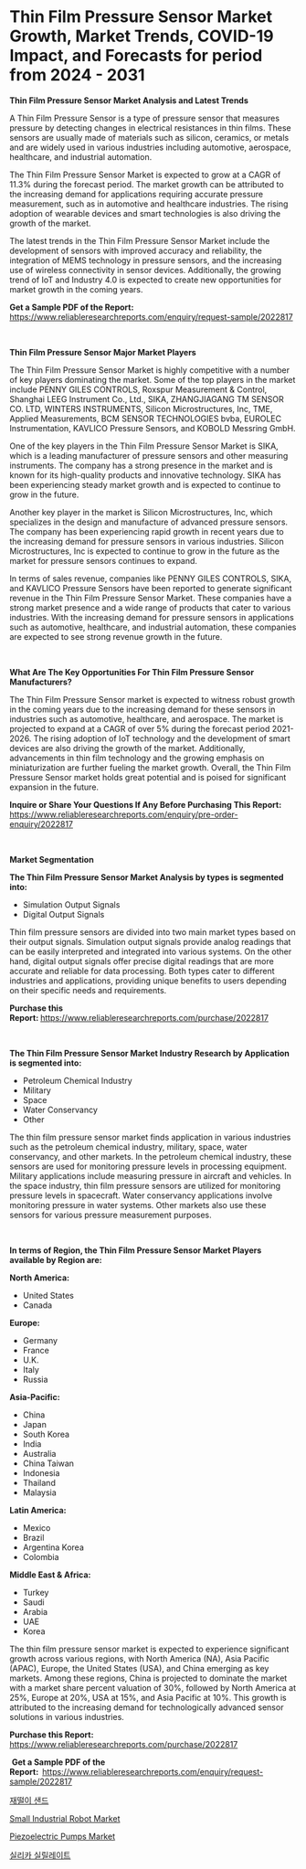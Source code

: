 <p><h1>Thin Film Pressure Sensor Market Growth, Market Trends, COVID-19 Impact, and Forecasts for period from 2024 - 2031</h1></p><p><strong>Thin Film Pressure Sensor Market Analysis and Latest Trends</strong></p>
<p><p>A Thin Film Pressure Sensor is a type of pressure sensor that measures pressure by detecting changes in electrical resistances in thin films. These sensors are usually made of materials such as silicon, ceramics, or metals and are widely used in various industries including automotive, aerospace, healthcare, and industrial automation.</p><p>The Thin Film Pressure Sensor Market is expected to grow at a CAGR of 11.3% during the forecast period. The market growth can be attributed to the increasing demand for applications requiring accurate pressure measurement, such as in automotive and healthcare industries. The rising adoption of wearable devices and smart technologies is also driving the growth of the market.</p><p>The latest trends in the Thin Film Pressure Sensor Market include the development of sensors with improved accuracy and reliability, the integration of MEMS technology in pressure sensors, and the increasing use of wireless connectivity in sensor devices. Additionally, the growing trend of IoT and Industry 4.0 is expected to create new opportunities for market growth in the coming years.</p></p>
<p><strong>Get a Sample PDF of the Report:&nbsp;</strong> <a href="https://www.reliableresearchreports.com/enquiry/request-sample/2022817">https://www.reliableresearchreports.com/enquiry/request-sample/2022817</a></p>
<p>&nbsp;</p>
<p><strong>Thin Film Pressure Sensor Major Market Players</strong></p>
<p><p>The Thin Film Pressure Sensor Market is highly competitive with a number of key players dominating the market. Some of the top players in the market include PENNY GILES CONTROLS, Roxspur Measurement & Control, Shanghai LEEG Instrument Co., Ltd., SIKA, ZHANGJIAGANG TM SENSOR CO. LTD, WINTERS INSTRUMENTS, Silicon Microstructures, Inc, TME, Applied Measurements, BCM SENSOR TECHNOLOGIES bvba, EUROLEC Instrumentation, KAVLICO Pressure Sensors, and KOBOLD Messring GmbH.</p><p>One of the key players in the Thin Film Pressure Sensor Market is SIKA, which is a leading manufacturer of pressure sensors and other measuring instruments. The company has a strong presence in the market and is known for its high-quality products and innovative technology. SIKA has been experiencing steady market growth and is expected to continue to grow in the future.</p><p>Another key player in the market is Silicon Microstructures, Inc, which specializes in the design and manufacture of advanced pressure sensors. The company has been experiencing rapid growth in recent years due to the increasing demand for pressure sensors in various industries. Silicon Microstructures, Inc is expected to continue to grow in the future as the market for pressure sensors continues to expand.</p><p>In terms of sales revenue, companies like PENNY GILES CONTROLS, SIKA, and KAVLICO Pressure Sensors have been reported to generate significant revenue in the Thin Film Pressure Sensor Market. These companies have a strong market presence and a wide range of products that cater to various industries. With the increasing demand for pressure sensors in applications such as automotive, healthcare, and industrial automation, these companies are expected to see strong revenue growth in the future.</p></p>
<p>&nbsp;</p>
<p><strong>What Are The Key Opportunities For Thin Film Pressure Sensor Manufacturers?</strong></p>
<p><p>The Thin Film Pressure Sensor market is expected to witness robust growth in the coming years due to the increasing demand for these sensors in industries such as automotive, healthcare, and aerospace. The market is projected to expand at a CAGR of over 5% during the forecast period 2021-2026. The rising adoption of IoT technology and the development of smart devices are also driving the growth of the market. Additionally, advancements in thin film technology and the growing emphasis on miniaturization are further fueling the market growth. Overall, the Thin Film Pressure Sensor market holds great potential and is poised for significant expansion in the future.</p></p>
<p><strong>Inquire or Share Your Questions If Any Before Purchasing This Report:</strong> <a href="https://www.reliableresearchreports.com/enquiry/pre-order-enquiry/2022817">https://www.reliableresearchreports.com/enquiry/pre-order-enquiry/2022817</a></p>
<p>&nbsp;</p>
<p><strong>Market Segmentation</strong></p>
<p><strong>The Thin Film Pressure Sensor Market Analysis by types is segmented into:</strong></p>
<p><ul><li>Simulation Output Signals</li><li>Digital Output Signals</li></ul></p>
<p><p>Thin film pressure sensors are divided into two main market types based on their output signals. Simulation output signals provide analog readings that can be easily interpreted and integrated into various systems. On the other hand, digital output signals offer precise digital readings that are more accurate and reliable for data processing. Both types cater to different industries and applications, providing unique benefits to users depending on their specific needs and requirements.</p></p>
<p><strong>Purchase this Report:&nbsp;</strong><a href="https://www.reliableresearchreports.com/purchase/2022817">https://www.reliableresearchreports.com/purchase/2022817</a></p>
<p>&nbsp;</p>
<p><strong>The Thin Film Pressure Sensor Market Industry Research by Application is segmented into:</strong></p>
<p><ul><li>Petroleum Chemical Industry</li><li>Military</li><li>Space</li><li>Water Conservancy</li><li>Other</li></ul></p>
<p><p>The thin film pressure sensor market finds application in various industries such as the petroleum chemical industry, military, space, water conservancy, and other markets. In the petroleum chemical industry, these sensors are used for monitoring pressure levels in processing equipment. Military applications include measuring pressure in aircraft and vehicles. In the space industry, thin film pressure sensors are utilized for monitoring pressure levels in spacecraft. Water conservancy applications involve monitoring pressure in water systems. Other markets also use these sensors for various pressure measurement purposes.</p></p>
<p>&nbsp;</p>
<p><strong>In terms of Region, the Thin Film Pressure Sensor Market Players available by Region are:</strong></p>
<p>
    <p> <strong> North America: </strong>
        <ul>
            <li>United States</li>
            <li>Canada</li>
        </ul>
        </p> 
    <p> <strong> Europe: </strong>
        <ul>
            <li>Germany</li>
            <li>France</li>
            <li>U.K.</li>
            <li>Italy</li>
            <li>Russia</li>
        </ul>
        </p> 
    <p> <strong> Asia-Pacific: </strong>
        <ul>
            <li>China</li>
            <li>Japan</li>
            <li>South Korea</li>
            <li>India</li>
            <li>Australia</li>
            <li>China Taiwan</li>
            <li>Indonesia</li>
            <li>Thailand</li>
            <li>Malaysia</li>
        </ul>
        </p> 
    <p> <strong> Latin America: </strong>
        <ul>
            <li>Mexico</li>
            <li>Brazil</li>
            <li>Argentina Korea</li>
            <li>Colombia</li>
        </ul>
        </p> 
    <p> <strong> Middle East & Africa: </strong>
        <ul>
            <li>Turkey</li>
            <li>Saudi</li>
            <li>Arabia</li>
            <li>UAE</li>
            <li>Korea</li>
        </ul>
    </p>
    </p>
<p><p>The thin film pressure sensor market is expected to experience significant growth across various regions, with North America (NA), Asia Pacific (APAC), Europe, the United States (USA), and China emerging as key markets. Among these regions, China is projected to dominate the market with a market share percent valuation of 30%, followed by North America at 25%, Europe at 20%, USA at 15%, and Asia Pacific at 10%. This growth is attributed to the increasing demand for technologically advanced sensor solutions in various industries.</p></p>
<p><strong>Purchase this Report: </strong><a href="https://www.reliableresearchreports.com/purchase/2022817">https://www.reliableresearchreports.com/purchase/2022817</a></p>
<p>&nbsp;<strong>Get a Sample PDF of the Report:&nbsp;&nbsp;</strong><a href="https://www.reliableresearchreports.com/enquiry/request-sample/2022817">https://www.reliableresearchreports.com/enquiry/request-sample/2022817</a></p>
<p><strong></strong></p>
<p><p><a href="https://github.com/LanceOlsotn8978/Market-Research-Report-List-1/blob/main/786424310342.md">재떨이 샌드</a></p><p><a href="https://github.com/nicoletavirag/Market-Research-Report-List-2/blob/main/small-industrial-robot-market.md">Small Industrial Robot Market</a></p><p><a href="https://github.com/redneck06/Market-Research-Report-List-2/blob/main/piezoelectric-pumps-market.md">Piezoelectric Pumps Market</a></p><p><a href="https://github.com/Madalyell456456/Market-Research-Report-List-1/blob/main/316937710341.md">실리카 실릴레이트</a></p></p>